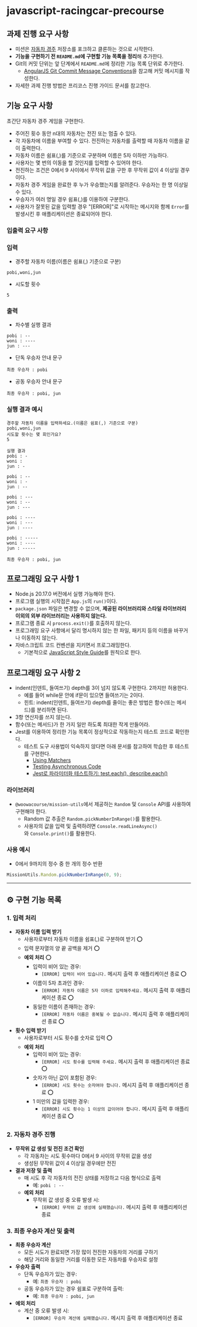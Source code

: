 # javascript-racingcar-precourse

## **과제 진행 요구 사항**

- 미션은 [자동차 경주](https://github.com/woowacourse-precourse/javascript-racingcar-7) 저장소를 포크하고 클론하는 것으로 시작한다.
- **기능을 구현하기 전 `README.md`에 구현할 기능 목록을 정리**해 추가한다.
- Git의 커밋 단위는 앞 단계에서 `README.md`에 정리한 기능 목록 단위로 추가한다.
  - [AngularJS Git Commit Message Conventions](https://gist.github.com/stephenparish/9941e89d80e2bc58a153)을 참고해 커밋 메시지를 작성한다.
- 자세한 과제 진행 방법은 프리코스 진행 가이드 문서를 참고한다.

## **기능 요구 사항**

초간단 자동차 경주 게임을 구현한다.

- 주어진 횟수 동안 n대의 자동차는 전진 또는 멈출 수 있다.
- 각 자동차에 이름을 부여할 수 있다. 전진하는 자동차를 출력할 때 자동차 이름을 같이 출력한다.
- 자동차 이름은 쉼표(,)를 기준으로 구분하며 이름은 5자 이하만 가능하다.
- 사용자는 몇 번의 이동을 할 것인지를 입력할 수 있어야 한다.
- 전진하는 조건은 0에서 9 사이에서 무작위 값을 구한 후 무작위 값이 4 이상일 경우이다.
- 자동차 경주 게임을 완료한 후 누가 우승했는지를 알려준다. 우승자는 한 명 이상일 수 있다.
- 우승자가 여러 명일 경우 쉼표(,)를 이용하여 구분한다.
- 사용자가 잘못된 값을 입력할 경우 "[ERROR]"로 시작하는 메시지와 함께 `Error`를 발생시킨 후 애플리케이션은 종료되어야 한다.

### **입출력 요구 사항**

### **입력**

- 경주할 자동차 이름(이름은 쉼표(,) 기준으로 구분)

```
pobi,woni,jun
```

- 시도할 횟수

```
5
```

### **출력**

- 차수별 실행 결과

```
pobi : --
woni : ----
jun : ---
```

- 단독 우승자 안내 문구

```
최종 우승자 : pobi
```

- 공동 우승자 안내 문구

```
최종 우승자 : pobi, jun
```

### **실행 결과 예시**

```
경주할 자동차 이름을 입력하세요.(이름은 쉼표(,) 기준으로 구분)
pobi,woni,jun
시도할 횟수는 몇 회인가요?
5

실행 결과
pobi : -
woni :
jun : -

pobi : --
woni : -
jun : --

pobi : ---
woni : --
jun : ---

pobi : ----
woni : ---
jun : ----

pobi : -----
woni : ----
jun : -----

최종 우승자 : pobi, jun
```

## **프로그래밍 요구 사항 1**

- Node.js 20.17.0 버전에서 실행 가능해야 한다.
- 프로그램 실행의 시작점은 `App.js`의 `run()`이다.
- `package.json` 파일은 변경할 수 없으며, **제공된 라이브러리와 스타일 라이브러리 이외의 외부 라이브러리는 사용하지 않는다.**
- 프로그램 종료 시 `process.exit()`를 호출하지 않는다.
- 프로그래밍 요구 사항에서 달리 명시하지 않는 한 파일, 패키지 등의 이름을 바꾸거나 이동하지 않는다.
- 자바스크립트 코드 컨벤션을 지키면서 프로그래밍한다.
  - 기본적으로 [JavaScript Style Guide](https://github.com/woowacourse/woowacourse-docs/tree/main/styleguide/javascript)를 원칙으로 한다.

## **프로그래밍 요구 사항 2**

- indent(인덴트, 들여쓰기) depth를 3이 넘지 않도록 구현한다. 2까지만 허용한다.
  - 예를 들어 while문 안에 if문이 있으면 들여쓰기는 2이다.
  - 힌트: indent(인덴트, 들여쓰기) depth를 줄이는 좋은 방법은 함수(또는 메서드)를 분리하면 된다.
- 3항 연산자를 쓰지 않는다.
- 함수(또는 메서드)가 한 가지 일만 하도록 최대한 작게 만들어라.
- Jest를 이용하여 정리한 기능 목록이 정상적으로 작동하는지 테스트 코드로 확인한다.
  - 테스트 도구 사용법이 익숙하지 않다면 아래 문서를 참고하여 학습한 후 테스트를 구현한다.
    - [Using Matchers](https://jestjs.io/docs/using-matchers)
    - [Testing Asynchronous Code](https://jestjs.io/docs/asynchronous)
    - [Jest로 파라미터화 테스트하기: test.each(), describe.each()](https://www.daleseo.com/jest-each)

### **라이브러리**

- `@woowacourse/mission-utils`에서 제공하는 `Random` 및 `Console` API를 사용하여 구현해야 한다.
  - Random 값 추출은 `Random.pickNumberInRange()`를 활용한다.
  - 사용자의 값을 입력 및 출력하려면 `Console.readLineAsync()`와 `Console.print()`를 활용한다.

### **사용 예시**

- 0에서 9까지의 정수 중 한 개의 정수 반환

```jsx
MissionUtils.Random.pickNumberInRange(0, 9);
```

---

## ⚙️ 구현 기능 목록

### **1. 입력 처리**

- **자동차 이름 입력 받기**
  - 사용자로부터 자동차 이름을 쉼표(,)로 구분하여 받기 ⭕️
  - 입력 문자열의 양 끝 공백을 제거 ⭕️
  - **예외 처리** ⭕️
    - 입력이 비어 있는 경우:
      - `[ERROR] 입력이 비어 있습니다.` 메시지 출력 후 애플리케이션 종료 ⭕️
    - 이름이 5자 초과인 경우:
      - `[ERROR] 자동차 이름은 5자 이하로 입력해주세요.` 메시지 출력 후 애플리케이션 종료 ⭕️
    - 동일한 이름이 존재하는 경우:
      - `[ERROR] 자동차 이름은 중복될 수 없습니다.` 메시지 출력 후 애플리케이션 종료 ⭕️
- **횟수 입력 받기**
  - 사용자로부터 시도 횟수를 숫자로 입력 ⭕️
  - **예외 처리**
    - 입력이 비어 있는 경우:
      - `[ERROR] 시도 횟수를 입력해 주세요.` 메시지 출력 후 애플리케이션 종료 ⭕️
    - 숫자가 아닌 값이 포함된 경우:
      - `[ERROR] 시도 횟수는 숫자여야 합니다.` 메시지 출력 후 애플리케이션 종료 ⭕️
    - 1 미만의 값을 입력한 경우:
      - `[ERROR] 시도 횟수는 1 이상의 값이어야 합니다.` 메시지 출력 후 애플리케이션 종료 ⭕️

### **2. 자동차 경주 진행**

- **무작위 값 생성 및 전진 조건 확인**
  - 각 자동차는 시도 횟수마다 0에서 9 사이의 무작위 값을 생성
  - 생성된 무작위 값이 4 이상일 경우에만 전진
- **결과 저장 및 출력**
  - 매 시도 후 각 자동차의 전진 상태를 저장하고 다음 형식으로 출력
    - 예: `pobi : --`
  - **예외 처리**
    - 무작위 값 생성 중 오류 발생 시:
      - `[ERROR] 무작위 값 생성에 실패했습니다.` 메시지 출력 후 애플리케이션 종료

### **3. 최종 우승자 계산 및 출력**

- **최종 우승자 계산**
  - 모든 시도가 완료되면 가장 많이 전진한 자동차의 거리를 구하기
  - 해당 거리와 동일한 거리를 이동한 모든 자동차를 우승자로 설정
- **우승자 출력**
  - 단독 우승자가 있는 경우:
    - 예: `최종 우승자 : pobi`
  - 공동 우승자가 있는 경우 쉼표로 구분하여 출력:
    - 예: `최종 우승자 : pobi, jun`
- **예외 처리**
  - 계산 중 오류 발생 시:
    - `[ERROR] 우승자 계산에 실패했습니다.` 메시지 출력 후 애플리케이션 종료
